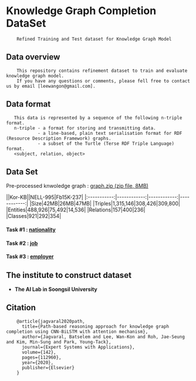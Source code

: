 # Knowledge Graph Completion DataSet
```
    Refined Training and Test dataset for Knowledge Graph Model
```
## Data overview
```
    This repository contains refinement dataset to train and evaluate knowledge graph model.
    If you have any questions or comments, please fell free to contact us by email [leewangon@gmail.com].
```

## Data format
```
   This data is represented by a sequence of the following n-triple format.
   n-triple - a format for storing and transmitting data. 
            - a line-based, plain text serialisation format for RDF (Resource Description Framework) graphs.
            - a subset of the Turtle (Terse RDF Triple Language) format.
   <subject, relation, object>
```
## Data Set
Pre-processed knwoledge graph : [graph.zip (zip file, 8MB)](https://github.com/leewangon/KnowledgeGraphCompletionDataSet/blob/master/DataSet/graph.zip)

||Kor-KB||NELL-995|Fb15K-237|
|:-----------:|------------:|------------:|------------:|
|Size|42MB|26MB|47MB|
|Triples|1,315,146|308,426|309,800|
|Entities|488,926|75,492|14,536|
|Relations|157|400|236|
|Classes|921|292|354|

#### Task #1 : [nationality](https://github.com/leewangon/KnowledgeGraphCompletionDataSet/tree/master/DataSet/nationality)
#### Task #2 : [job](https://github.com/leewangon/KnowledgeGraphCompletionDataSet/tree/master/DataSet/job)
#### Task #3 : [employer]()

## The institute to construct dataset
* __The AI Lab in Soongsil University__

## Citation
```
    @article{jagvaral2020path,
      title={Path-based reasoning approach for knowledge graph completion using CNN-BiLSTM with attention mechanism},
      author={Jagvaral, Batselem and Lee, Wan-Kon and Roh, Jae-Seung and Kim, Min-Sung and Park, Young-Tack},
      journal={Expert Systems with Applications},
      volume={142},
      pages={112960},
      year={2020},
      publisher={Elsevier}
    }
```
